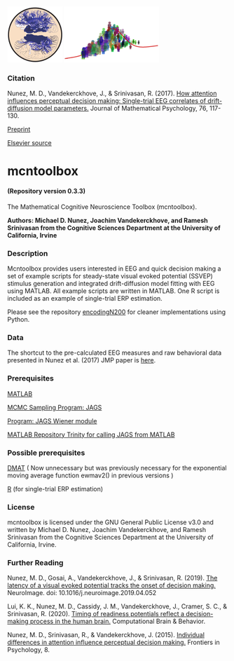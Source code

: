 <img src="./extra/small_hnl_logo.png" height="128"> <img src="./extra/small_cidlab_logo.png" height="128">

### Citation

Nunez, M. D., Vandekerckhove, J., & Srinivasan, R. (2017).
[How attention influences perceptual decision making: Single-trial EEG correlates of drift-diffusion model parameters.](https://sci-hub.st/https://www.sciencedirect.com/science/article/abs/pii/S0022249616000316)
Journal of Mathematical Psychology, 76, 117-130.

[Preprint](https://www.researchgate.net/publication/298275031_How_attention_influences_perceptual_decision_making_Single-trial_EEG_correlates_of_drift-diffusion_model_parameters)

[Elsevier source](https://www.sciencedirect.com/science/article/abs/pii/S0022249616000316)

# mcntoolbox
#### (Repository version 0.3.3)
The Mathematical Cognitive Neuroscience Toolbox (mcntoolbox).

**Authors: Michael D. Nunez, Joachim Vandekerckhove, and Ramesh Srinivasan from the Cognitive Sciences Department at the University of California, Irvine**

### Description

Mcntoolbox provides users interested in EEG and quick decision making a set of example scripts for steady-state visual evoked potential (SSVEP) stimulus generation and integrated drift-diffusion model fitting with EEG using MATLAB. All example scripts are written in MATLAB. One R script is included as an example of single-trial ERP estimation.

Please see the repository [encodingN200](https://github.com/mdnunez/encodingN200) for cleaner implementations using Python.

### Data

The shortcut to the pre-calculated EEG measures and raw behavioral data presented in Nunez et al. (2017) JMP paper is [here](https://github.com/mdnunez/mcntoolbox/raw/master/nunez_etal2017_mathpsych/jagsins.mat).

### Prerequisites

[MATLAB](https://www.mathworks.com/)

[MCMC Sampling Program: JAGS](http://mcmc-jags.sourceforge.net/)

[Program: JAGS Wiener module](https://sourceforge.net/projects/jags-wiener/)

[MATLAB Repository Trinity for calling JAGS from MATLAB](https://github.com/joachimvandekerckhove/trinity)

### Possible prerequisites

[DMAT](https://ppw.kuleuven.be/okp/software/dmat/) ( Now unnecessary but was previously necessary for the exponential moving average function ewmav2() in previous versions )

[R](https://www.r-project.org/) (for single-trial ERP estimation)

### License

mcntoolbox is licensed under the GNU General Public License v3.0 and written by Michael D. Nunez, Joachim Vandekerckhove, and Ramesh Srinivasan from the Cognitive Sciences Department at the University of California, Irvine.

### Further Reading

Nunez, M. D., Gosai, A., Vandekerckhove, J., & Srinivasan, R. (2019).
[The latency of a visual evoked potential tracks the onset of decision making.](https://sci-hub.st/https://www.sciencedirect.com/science/article/pii/S1053811919303386) NeuroImage. doi: 10.1016/j.neuroimage.2019.04.052

Lui, K. K., Nunez, M. D., Cassidy, J. M., Vandekerckhove, J., Cramer, S. C., & Srinivasan, R. (2020).
[Timing of readiness potentials reflect a decision-making process in the human brain.](https://sci-hub.st/https://link.springer.com/article/10.1007/s42113-020-00097-5) Computational Brain & Behavior.

Nunez, M. D., Srinivasan, R., & Vandekerckhove, J. (2015). 
[Individual differences in attention influence perceptual decision making.](https://www.frontiersin.org/articles/10.3389/fpsyg.2015.00018/full) 
Frontiers in Psychology, 8.
